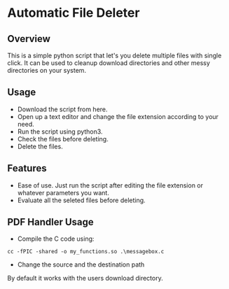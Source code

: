 # Automatic File Deleter
## Overview
This is a simple python script that let's you delete multiple files with single click. It can be used to cleanup download directories and other messy directories on your system.

## Usage
- Download the script from here.
- Open up a text editor and change the file extension according to your need.
- Run the script using python3.
- Check the files before deleting.
- Delete the files.

## Features
- Ease of use. Just run the script after editing the file extension or whatever parameters you want.
- Evaluate all the seleted files before deleting.

## PDF Handler Usage
- Compile the C code using:
```
cc -fPIC -shared -o my_functions.so .\messagebox.c
```
- Change the source and the destination path

By default it works with the users download directory.
